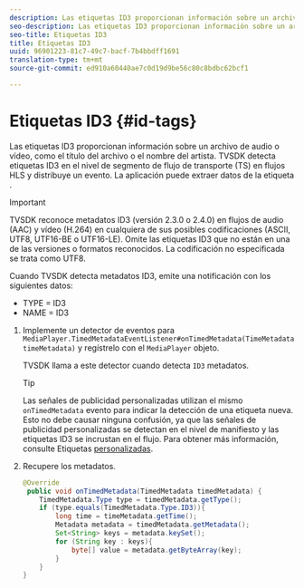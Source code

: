 ```yaml
---
description: Las etiquetas ID3 proporcionan información sobre un archivo de audio o vídeo, como el título del archivo o el nombre del artista. TVSDK detecta etiquetas ID3 en el nivel de segmento de flujo de transporte (TS) en flujos HLS y distribuye un evento. La aplicación puede extraer datos de la etiqueta .
seo-description: Las etiquetas ID3 proporcionan información sobre un archivo de audio o vídeo, como el título del archivo o el nombre del artista. TVSDK detecta etiquetas ID3 en el nivel de segmento de flujo de transporte (TS) en flujos HLS y distribuye un evento. La aplicación puede extraer datos de la etiqueta .
seo-title: Etiquetas ID3
title: Etiquetas ID3
uuid: 96901223-81c7-49c7-bacf-7b4bbdff1691
translation-type: tm+mt
source-git-commit: ed910a60440ae7c0d19d9be56c80c8bdbc62bcf1

---
```



# Etiquetas ID3 {#id-tags}

Las etiquetas ID3 proporcionan información sobre un archivo de audio o vídeo, como el título del archivo o el nombre del artista. TVSDK detecta etiquetas ID3 en el nivel de segmento de flujo de transporte (TS) en flujos HLS y distribuye un evento. La aplicación puede extraer datos de la etiqueta .

>[!IMPORTANT]
>
>TVSDK reconoce metadatos ID3 (versión 2.3.0 o 2.4.0) en flujos de audio (AAC) y vídeo (H.264) en cualquiera de sus posibles codificaciones (ASCII, UTF8, UTF16-BE o UTF16-LE). Omite las etiquetas ID3 que no están en una de las versiones o formatos reconocidos. La codificación no especificada se trata como UTF8.

Cuando TVSDK detecta metadatos ID3, emite una notificación con los siguientes datos:

* TYPE = ID3
* NAME = ID3

1. Implemente un detector de eventos para `MediaPlayer.TimedMetadataEventListener#onTimedMetadata(TimeMetadata timeMetadata)` y regístrelo con el `MediaPlayer` objeto.

   TVSDK llama a este detector cuando detecta `ID3` metadatos.

   >[!TIP]
   >
   >Las señales de publicidad personalizadas utilizan el mismo `onTimedMetadata` evento para indicar la detección de una etiqueta nueva. Esto no debe causar ninguna confusión, ya que las señales de publicidad personalizadas se detectan en el nivel de manifiesto y las etiquetas ID3 se incrustan en el flujo. Para obtener más información, consulte Etiquetas [personalizadas](../../tvsdk-3x-android-prog/android-3x-advertising/ad-insertion/custom-tags-configure/android-3x-custom-tags-configure.md).

1. Recupere los metadatos.

   ```java
   @Override 
    public void onTimedMetadata(TimedMetadata timedMetadata) { 
       TimedMetadata.Type type = timedMetadata.getType(); 
       if (type.equals(TimedMetadata.Type.ID3)){ 
           long time = timeMetadata.getTime(); 
           Metadata metadata = timedMetadata.getMetadata(); 
           Set<String> keys = metadata.keySet(); 
           for (String key : keys){ 
               byte[] value = metadata.getByteArray(key); 
           } 
       } 
   }
   ```
